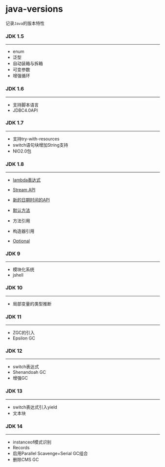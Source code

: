 # java-versions

记录`Java`的版本特性


### **JDK 1.5** 

---

- enum
- 泛型
- 自动装箱与拆箱
- 可变参数
- 增强循环

### JDK 1.6

---

- 支持脚本语言
- JDBC4.0API

### JDK 1.7 

---

- 支持try-with-resources
- switch语句块增加String支持
- NIO2.0包

### **JDK 1.8**

---

- [lambda表达式](java-8/src/main/java/com/diyishuai/java8/lambda/LambdaTest.java)

- [Stream API](java-8/src/main/java/com/diyishuai/java8/stream/StreamAPI.java)

- [新的日期时间的API](java-8/src/main/java/com/diyishuai/java8/LocalDateAndTimeAndDateTime.java)

- [默认方法](java-8/src/main/java/com/diyishuai/java8/newinterface)

- 方法引用

- 构造器引用

- [Optional](java-8/src/main/java/com/diyishuai/java8/optional/OptionalDemo.java)
### JDK 9 

---

- 模块化系统
- jshell

### JDK 10

---

- 局部变量的类型推断

### **JDK 11** 

---

- ZGC的引入
- Epsilon GC

### JDK 12

---

- switch表达式
- Shenandoah GC 
- 增强GC

### JDK 13

---

- switch表达式引入yield
- 文本块

### JDK 14

---

- instanceof模式识别
- Records
- 启用Parallel Scavenge+Serial GC组合
- 删除CMS GC